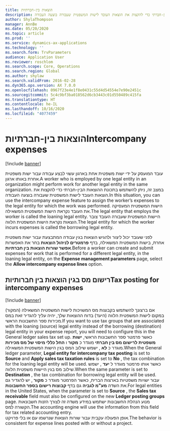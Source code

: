 ```yaml
---
title: הוצאות בין-חברתיות
description: עובד המועסק על ידי ישות משפטית אחת בארגון עשוי לבצע עבודה עבור ישות משפטית אחרת באותו ארגון. במצב זה, ניתן להשתמש בתכונת ההוצאות הבין-חברתי כדי להקצות את הוצאות העובד לישות המשפטית שעבורה בוצעה העבודה.
author: ShylaThompson
manager: AnnBe
ms.date: 05/20/2020
ms.topic: article
ms.prod: ''
ms.service: dynamics-ax-applications
ms.technology: ''
ms.search.form: TrvParameters
audience: Application User
ms.reviewer: roschlom
ms.search.scope: Core, Operations
ms.search.region: Global
ms.author: shylaw
ms.search.validFrom: 2016-02-28
ms.dyn365.ops.version: AX 7.0.0
ms.openlocfilehash: 0967f23e4e1f8e0431c55d4d54554e7e90e2451c
ms.sourcegitcommit: 5c4c9bf3ba018562d6cb3443c01d550489c415fa
ms.translationtype: HT
ms.contentlocale: he-IL
ms.lasthandoff: 10/16/2020
ms.locfileid: "4077459"
---
```

# <a name="intercompany-expenses"></a><span data-ttu-id="99be2-104">הוצאות בין-חברתיות</span><span class="sxs-lookup"><span data-stu-id="99be2-104">Intercompany expenses</span></span>

[!include [banner](../includes/banner.md)]

<span data-ttu-id="99be2-105">עובד המועסק על ידי ישות משפטית אחת בארגון עשוי לבצע עבודה עבור ישות משפטית אחרת באותו ארגון.</span><span class="sxs-lookup"><span data-stu-id="99be2-105">A worker who is employed by one legal entity in an organization might perform work for another legal entity in the same organization.</span></span> <span data-ttu-id="99be2-106">במצב זה, ניתן להשתמש בתכונת ההוצאות הבין-חברתי כדי להקצות את הוצאות העובד לישות המשפטית שעבורה בוצעה העבודה.</span><span class="sxs-lookup"><span data-stu-id="99be2-106">In this situation, you can use the intercompany expense feature to assign the worker’s expenses to the legal entity for which the work was performed.</span></span> <span data-ttu-id="99be2-107">הישות המשפטית המעסיקה את העובד נקראת הישות המשפטית המשאילה.</span><span class="sxs-lookup"><span data-stu-id="99be2-107">The legal entity that employs the worker is called the loaning legal entity.</span></span> <span data-ttu-id="99be2-108">היישות המשפטית שעבורה העובד צובר הוצאות נקראת הישות המשפטית הלווה.</span><span class="sxs-lookup"><span data-stu-id="99be2-108">The legal entity for which the worker incurs expenses is called the borrowing legal entity.</span></span> 

<span data-ttu-id="99be2-109">לפני שעובד יכול ליצור ולהגיש הוצאות בגין עבודה המתבצעת עבור ישות משפטית אחרת, בישות המשפטית המשאילה, בדף **פרמטרים לניהול הוצאות** בחר את האפשרות **אפשר שורות הוצאות בין חברתיות**.</span><span class="sxs-lookup"><span data-stu-id="99be2-109">Before a worker can create and submit expenses for work that is performed for a different legal entity, in the loaning legal entity, on the **Expense management parameters** page, select the **Allow intercompany expense lines** option.</span></span> 

## <a name="tax-posting-for-intercompany-expenses"></a><span data-ttu-id="99be2-110">רישום מס בגין הוצאות בין חברותיות</span><span class="sxs-lookup"><span data-stu-id="99be2-110">Tax posting for intercompany expenses</span></span>

[!include [banner](../includes/banner.md)]

<span data-ttu-id="99be2-111">אם ברצונך להשתמש בקבוצות מס המשויכות לישות המשפטית המשאילה (המקור) במקום לישות המשפטית הלווה (היעד) בדוח ההוצאות שלך, יהיה עליך להגדיר זאת במס מכירות ספר החשבונות הראשי.</span><span class="sxs-lookup"><span data-stu-id="99be2-111">If you want to use tax groups that are associated with the loaning (source) legal entity instead of the borrowing (destination) legal entity in your expense report, you will need to configure this in the General ledger sales tax set up.</span></span> <span data-ttu-id="99be2-112">כאשר פרמטר ספר החשבונות הראשי, **ישות משפטית לרישום מס בין חברתי** מוגדר כ **מקור** ו **החל כללי מיסוי של מס מכירות** מוגדר כ **לא** , ישמש שילוב המס בגין הישות המשפטית המשאילה.</span><span class="sxs-lookup"><span data-stu-id="99be2-112">When the General ledger parameter, **Legal entity for intercompany tax posting** is set to **Source** and **Apply sales tax taxation rules** is set to **No** , the tax combination for the loaning legal entity will be used.</span></span> <span data-ttu-id="99be2-113">כאשר אותו פרמטר מוגדר ל **יעד** , ישמש שילוב מס בגין היישות משפטית הלווה.</span><span class="sxs-lookup"><span data-stu-id="99be2-113">When the same parameter is set to **Destination** , the tax combination for borrowing legal entity will be used.</span></span> <span data-ttu-id="99be2-114">עבור ישויות משפטיות בארצות הברית, כאשר הפרמטר מוגדר כ **מקור** , יש להגדיר גם את השדה **מע"מ לגביה** גם בדף **קבוצות רישום בספר החשבונות**.</span><span class="sxs-lookup"><span data-stu-id="99be2-114">For legal entities in the United States, when the parameter is set to **Source** , the **Sales tax receivable** field must also be configured on the new **Ledger posting groups** page.</span></span> <span data-ttu-id="99be2-115">מנוע הנהלת החשבונות ישתמש במידע משדה זה לצורך הזנות חשבונאות הקשורה למס.</span><span class="sxs-lookup"><span data-stu-id="99be2-115">The accounting engine will use the information from this field for tax related accounting entry.</span></span>   
<span data-ttu-id="99be2-116">אופן הפעולה עקבית עבור שורות הוצאות שנרשמו עם או בלי פרויקט.</span><span class="sxs-lookup"><span data-stu-id="99be2-116">The behavior is consistent for expense lines posted with or without a project.</span></span>  
